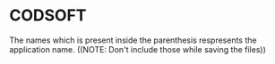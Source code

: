 # CODSOFT
The names which is present inside the parenthesis respresents the application name. ((NOTE: Don't include  those while saving the files))
